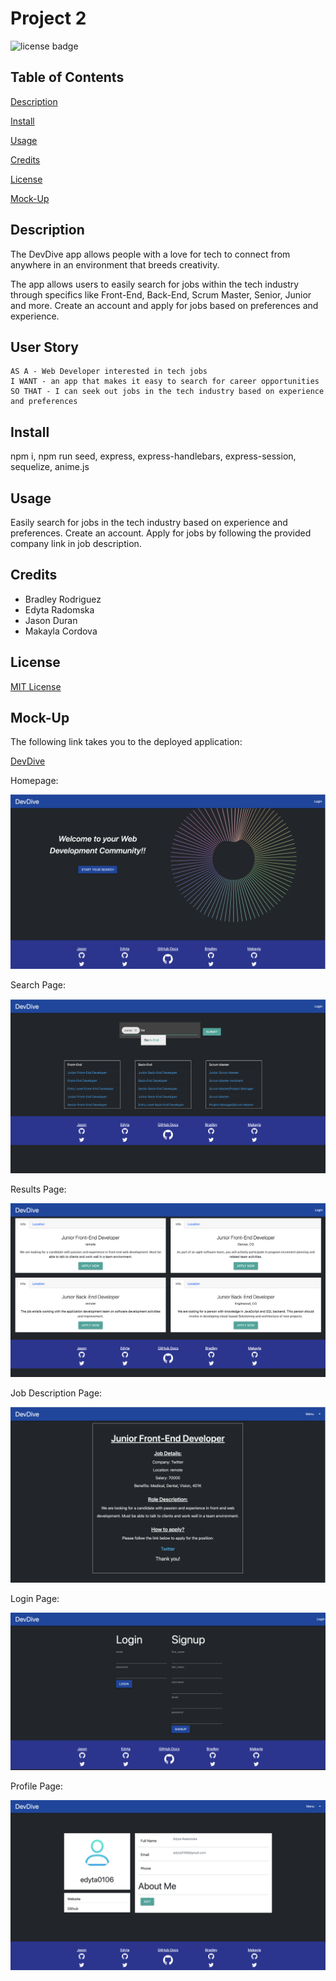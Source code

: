 # Project 2

![license badge](https://img.shields.io/badge/license-MIT-blue)

## Table of Contents

[Description](#description)

[Install](#install)

[Usage](#usage)

[Credits](#credits)

[License](#license)

[Mock-Up](#mock-up)

## Description

The DevDive app allows people with a love for tech to connect from anywhere in an environment that breeds creativity.

The app allows users to easily search for jobs within the tech industry through specifics like Front-End, Back-End, Scrum Master, Senior, Junior and more. Create an account and apply for jobs based on preferences and experience.

## User Story

```
AS A - Web Developer interested in tech jobs
I WANT - an app that makes it easy to search for career opportunities
SO THAT - I can seek out jobs in the tech industry based on experience and preferences
```

## Install

npm i, npm run seed, express, express-handlebars, express-session, sequelize, anime.js

## Usage

Easily search for jobs in the tech industry based on experience and preferences. Create an account. Apply for jobs by following the provided company link in job description.

## Credits

- Bradley Rodriguez
- Edyta Radomska
- Jason Duran
- Makayla Cordova

## License

[MIT License](https://opensource.org/licenses/MIT)

## Mock-Up

The following link takes you to the deployed application:

[DevDive](https://dev-dive.herokuapp.com/)

Homepage:

![Homepage](./public/assets/homepage.png)

Search Page:

![Search Page](./public/assets/search-page.png)

Results Page:

![Results Page](./public/assets/search-results.png)

Job Description Page:

![Job Description](./public/assets/job-description.png)

Login Page:

![Login Page](./public/assets/login-page.png)

Profile Page:

![Profile Page](./public/assets/profile-page.png)
